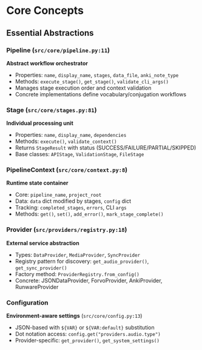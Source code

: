 # Core Concepts

## Essential Abstractions

### Pipeline (`src/core/pipeline.py:11`)
**Abstract workflow orchestrator**
- Properties: `name`, `display_name`, `stages`, `data_file`, `anki_note_type`
- Methods: `execute_stage()`, `get_stage()`, `validate_cli_args()`
- Manages stage execution order and context validation
- Concrete implementations define vocabulary/conjugation workflows

### Stage (`src/core/stages.py:81`)
**Individual processing unit**
- Properties: `name`, `display_name`, `dependencies`
- Methods: `execute()`, `validate_context()`
- Returns `StageResult` with status (SUCCESS/FAILURE/PARTIAL/SKIPPED)
- Base classes: `APIStage`, `ValidationStage`, `FileStage`

### PipelineContext (`src/core/context.py:8`)
**Runtime state container**
- Core: `pipeline_name`, `project_root`
- Data: `data` dict modified by stages, `config` dict
- Tracking: `completed_stages`, `errors`, CLI `args`
- Methods: `get()`, `set()`, `add_error()`, `mark_stage_complete()`

### Provider (`src/providers/registry.py:18`)
**External service abstraction**
- Types: `DataProvider`, `MediaProvider`, `SyncProvider`
- Registry pattern for discovery: `get_audio_provider()`, `get_sync_provider()`
- Factory method: `ProviderRegistry.from_config()`
- Concrete: JSONDataProvider, ForvoProvider, AnkiProvider, RunwareProvider

### Configuration
**Environment-aware settings** (`src/core/config.py:13`)
- JSON-based with `${VAR}` or `${VAR:default}` substitution
- Dot notation access: `config.get("providers.audio.type")`
- Provider-specific: `get_provider()`, `get_system_settings()`
